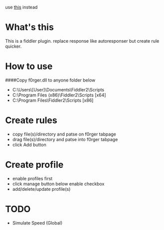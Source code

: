 use [this](https://github.com/luoweihua7/locality) instead

What's this
===========
This is a fiddler plugin. replace response like autoresponser but create rule quicker.

How to use
==========
####Copy f0rger.dll to anyone folder below
* C:\Users\\[User]\Documents\Fiddler2\Scripts 
* C:\Program Files (x86)\Fiddler2\Scripts     [x64]
* C:\Program Files\Fiddler2\Scripts           [x86]

Create rules
============
* copy file(s)/directory and patse on f0rger tabpage
* drag file(s)/directory and patse into f0rger tabpage
* click Add button

Create profile
==============
* enable profiles first
* click manage button below enable checkbox
* add/delete/update profile(s)

TODO
====
* Simulate Speed (Global)
